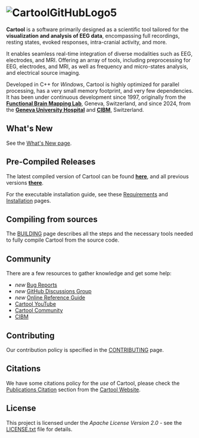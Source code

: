 # ![CartoolGitHubLogo5](https://github.com/DenisBrunet/Cartool/assets/145106558/60ad91e9-8f4b-4765-a68b-b6b4c7c14af3)
**Cartool** is a software primarily designed as a scientific tool tailored for the **visualization and analysis of EEG data**, encompassing full recordings, resting states, evoked responses, intra-cranial activity, and more.

It enables seamless real-time integration of diverse modalities such as EEG, electrodes, and MRI. Offering an array of tools, including preprocessing for EEG, electrodes, and MRI, as well as frequency and micro-states analysis, and electrical source imaging.

Developed in C++ for _Windows_, Cartool is highly optimized for parallel processing, has a very small memory footprint, and very few dependencies. It has been under continuous development since 1997, originally from the [**Functional Brain Mapping Lab**](https://www.google.ch/search?q="functional+brain+mapping"+fbmlab+geneva), Geneva, Switzerland, and since 2024, from the [**Geneva University Hospital**](https://www.unige.ch/medecine/neucli/groupes-de-recherche/serge-vulliemoz) and [**CIBM**](https://cibm.ch/research/software/), Switzerland.

## What's New
See the [What's New page](WHATSNEW.md).

## Pre-Compiled Releases
The latest compiled version of Cartool can be found **[here](https://github.com/DenisBrunet/Cartool/releases/latest)**, and all previous versions **[there](https://github.com/DenisBrunet/Cartool/releases)**.

For the executable installation guide, see these [Requirements](https://cartoolcommunity.unige.ch/requirements) and [Installation](https://cartoolcommunity.unige.ch/installation) pages.

## Compiling from sources
The [BUILDING](https://github.com/DenisBrunet/Cartool/blob/main/BUILDING.md) page describes all the steps and the necessary tools needed to fully compile Cartool from the source code.

## Community
There are a few resources to gather knowledge and get some help:
- _new_ [Bug Reports](https://github.com/DenisBrunet/Cartool/issues)
- _new_ [GitHub Discussions Group](https://github.com/DenisBrunet/Cartool/discussions)
- _new_ [Online Reference Guide](https://denisbrunet.github.io/Cartool/ReferenceGuide/index.html)
- [Cartool YouTube](https://www.youtube.com/channel/UC7S3IgUeYplmrh3ji3ZK1Lw)
- [Cartool Community](https://sites.google.com/site/cartoolcommunity)
- [CIBM](https://cibm.ch/)

## Contributing
Our contribution policy is specified in the [CONTRIBUTING](https://github.com/DenisBrunet/Cartool/blob/main/CONTRIBUTING.md) page.

## Citations
We have some citations policy for the _use_ of Cartool, please check the [Publications Citation](https://sites.google.com/site/cartoolcommunity/requirements#h.gxcqq7dlq88b) section from the [Cartool Website](https://cartoolcommunity.unige.ch).

## License
This project is licensed under the _Apache License Version 2.0_ - see the [LICENSE.txt](https://github.com/DenisBrunet/Cartool/blob/main/LICENSE.txt) file for details.
